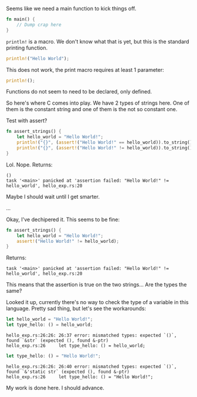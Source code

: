 
Seems like we need a main function to kick things off.
```Rust
fn main() {
    // Dump crap here
}
```

`println!` is a macro. We don't know what that is yet, but this is the standard printing function.
```Rust
println!("Hello World");
```

This does not work, the print macro requires at least 1 parameter:
```Rust
println!();
```

Functions do not seem to need to be declared, only defined.

So here's where C comes into play. We have 2 types of strings here. One of them is the constant string and one of them is the not so constant one. 

Test with assert?

```Rust
fn assert_strings() {
    let hello_world = "Hello World!";
    println!("{}", (assert!("Hello World!" == hello_world)).to_string());
    println!("{}", (assert!("Hello World!" != hello_world)).to_string());
}
```

Lol. Nope. Returns:

```
()
task '<main>' panicked at 'assertion failed: "Hello World!" != hello_world', hello_exp.rs:20
```

Maybe I should wait until I get smarter.

...

Okay, I've dechipered it. This seems to be fine:
```Rust
fn assert_strings() {
    let hello_world = "Hello World!";
    assert!("Hello World!" != hello_world);
}
```
Returns:
```
task '<main>' panicked at 'assertion failed: "Hello World!" != hello_world', hello_exp.rs:20
```

This means that the assertion is true on the two strings... Are the types the same?

Looked it up, currently there's no way to check the type of a variable in this language. Pretty sad thing, but let's see the workarounds:

```Rust
let hello_world = "Hello World!";
let type_hello: () = hello_world;
```
```
hello_exp.rs:26:26: 26:37 error: mismatched types: expected `()`, found `&str` (expected (), found &-ptr)
hello_exp.rs:26     let type_hello: () = hello_world;
```

```Rust
let type_hello: () = "Hello World!";
```
```
hello_exp.rs:26:26: 26:40 error: mismatched types: expected `()`, found `&'static str` (expected (), found &-ptr)
hello_exp.rs:26     let type_hello: () = "Hello World!";
```

My work is done here. I should advance.